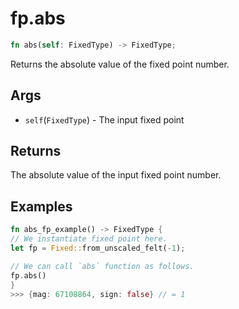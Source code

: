# fp.abs

```rust
fn abs(self: FixedType) -> FixedType;
```

Returns the absolute value of the fixed point number.

## Args

* `self`(`FixedType`) - The input fixed point

## Returns

The absolute value of the input fixed point number.

## Examples

```rust
fn abs_fp_example() -> FixedType {
// We instantiate fixed point here.
let fp = Fixed::from_unscaled_felt(-1);

// We can call `abs` function as follows.
fp.abs()
}
>>> {mag: 67108864, sign: false} // = 1
```
